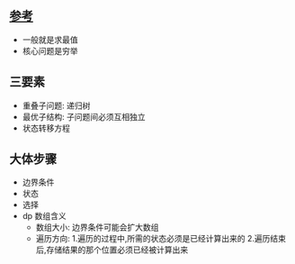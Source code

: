 ## [参考](https://labuladong.gitee.io/algo/di-er-zhan-a01c6/dong-tai-g-a223e/dong-tai-g-1e688/)

- 一般就是求最值
- 核心问题是穷举

## 三要素

- 重叠子问题: 递归树
- 最优子结构: 子问题间必须互相独立
- 状态转移方程

## 大体步骤

- 边界条件
- 状态
- 选择
- dp 数组含义
  - 数组大小: 边界条件可能会扩大数组
  - 遍历方向: 1.遍历的过程中,所需的状态必须是已经计算出来的 2.遍历结束后,存储结果的那个位置必须已经被计算出来
